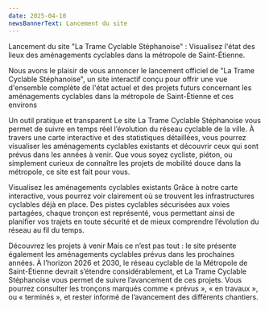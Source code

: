 ```yaml
---
date: 2025-04-10
newsBannerText: Lancement du site 
---
```

Lancement du site "La Trame Cyclable Stéphanoise" : Visualisez l'état des lieux des aménagements cyclables dans la métropole de Saint-Étienne.

Nous avons le plaisir de vous annoncer le lancement officiel de "La Trame Cyclable Stéphanoise", un site interactif conçu pour offrir une vue d'ensemble complète de l'état actuel et des projets futurs concernant les aménagements cyclables dans la métropole de Saint-Étienne et ces environs

Un outil pratique et transparent
Le site La Trame Cyclable Stéphanoise vous permet de suivre en temps réel l’évolution du réseau cyclable de la ville. À travers une carte interactive et des statistiques détaillées, vous pourrez visualiser les aménagements cyclables existants et découvrir ceux qui sont prévus dans les années à venir. Que vous soyez cycliste, piéton, ou simplement curieux de connaître les projets de mobilité douce dans la métropole, ce site est fait pour vous.

Visualisez les aménagements cyclables existants
Grâce à notre carte interactive, vous pourrez voir clairement où se trouvent les infrastructures cyclables déjà en place. Des pistes cyclables sécurisées aux voies partagées, chaque tronçon est représenté, vous permettant ainsi de planifier vos trajets en toute sécurité et de mieux comprendre l’évolution du réseau au fil du temps.

Découvrez les projets à venir
Mais ce n’est pas tout : le site présente également les aménagements cyclables prévus dans les prochaines années. À l’horizon 2026 et 2030, le réseau cyclable de la Métropole de Saint-Étienne devrait s’étendre considérablement, et La Trame Cyclable Stéphanoise vous permet de suivre l’avancement de ces projets. Vous pourrez consulter les tronçons marqués comme « prévus », « en travaux », ou « terminés », et rester informé de l’avancement des différents chantiers.
